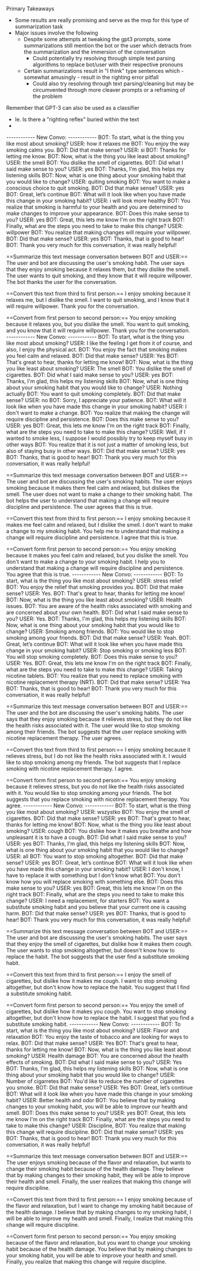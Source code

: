 Primary Takeaways

- Some results are really promising and serve as the mvp for this type of summarization task
- Major issues involve the following
  - Despite some attempts at tweaking the gpt3 prompts, some summarizations still mention the bot or the user which detracts from the summarization and the immersion of the conversation
    - Could potentially try resolving through simple text parsing algorithms to replace bot/user with their respective pronouns
  - Certain summarizations result in "I think" type sentences which - somewhat amusingly - result in the righting error pitfall
    - Could also try resolving through text parsing/cleaning but may be circumvented through more cleaver prompts or a reframing of the problem



Remember that GPT-3 can also be used as a classifier

- Ie. Is there a "righting reflex" buried within the text
- 



------------ New Convo: ------------
BOT: To start, what is the thing you like most about smoking?
USER: how it relaxes me
BOT: You enjoy the way smoking calms you.
BOT: Did that make sense?
USER: si
BOT: Thanks for letting me know.
BOT: Now, what is the thing you like least about smoking?
USER: the smell
BOT: You dislike the smell of cigarettes.
BOT: Did what I said make sense to you?
USER: yes
BOT: Thanks, I'm glad, this helps my listening skills
BOT: Now, what is one thing about your smoking habit that you would like to change?
USER: quiting smoking
BOT: You want to make a conscious choice to quit smoking.
BOT: Did that make sense?
USER: yes
BOT: Great, let’s continue
BOT: What will it look like when you have made this change in your smoking habit?
USER: i will look more healthy
BOT: You realize that smoking is harmful to your health and you are determined to make changes to improve your appearance.
BOT: Does this make sense to you?
USER: yes
BOT: Great, this lets me know I'm on the right track
BOT: Finally, what are the steps you need to take to make this change?
USER: willpower
BOT: You realize that making changes will require your willpower.
BOT: Did that make sense?
USER: yes
BOT: Thanks, that is good to hear!
BOT: Thank you very much for this conversation, it was really helpful!



==Summarize this text message conversation between BOT and USER:==
The user and bot are discussing the user's smoking habit. The user says that they enjoy smoking because it relaxes them, but they dislike the smell. The user wants to quit smoking, and they know that it will require willpower. The bot thanks the user for the conversation.



==Convert this text from third to first person:==
I enjoy smoking because it relaxes me, but I dislike the smell. I want to quit smoking, and I know that it will require willpower. Thank you for the conversation.



==Convert from first person to second person:==
You enjoy smoking because it relaxes you, but you dislike the smell. You want to quit smoking, and you know that it will require willpower. Thank you for the conversation.
------------ New Convo: ------------
BOT: To start, what is the thing you like most about smoking?
USER: I like the feeling I get from it of course, and also, I enjoy the physical act.
BOT: You enjoy the fact that smoking makes you feel calm and relaxed.
BOT: Did that make sense?
USER: Yes
BOT: That's great to hear, thanks for letting me know!
BOT: Now, what is the thing you like least about smoking?
USER: The smell
BOT: You dislike the smell of cigarettes.
BOT: Did what I said make sense to you?
USER: yes
BOT: Thanks, I'm glad, this helps my listening skills
BOT: Now, what is one thing about your smoking habit that you would like to change?
USER: Nothing actually
BOT: You want to quit smoking completely.
BOT: Did that make sense?
USER: no
BOT: Sorry, I appreciate your patience.
BOT: What will it look like when you have made this change in your smoking habit?
USER: I don't want to make a change.
BOT: You realize that making the change will require discipline and persistence.
BOT: Does this make sense to you?
USER: yes
BOT: Great, this lets me know I'm on the right track
BOT: Finally, what are the steps you need to take to make this change?
USER: Well, if I wanted to smoke less, I suppose I would possibly try to keep myself busy in other ways
BOT: You realize that it is not just a matter of smoking less, but also of staying busy in other ways.
BOT: Did that make sense?
USER: yes
BOT: Thanks, that is good to hear!
BOT: Thank you very much for this conversation, it was really helpful!



==Summarize this text message conversation between BOT and USER:==
The user and bot are discussing the user's smoking habits. The user enjoys smoking because it makes them feel calm and relaxed, but dislikes the smell. The user does not want to make a change to their smoking habit. The bot helps the user to understand that making a change will require discipline and persistence. The user agrees that this is true.



==Convert this text from third to first person:==
I enjoy smoking because it makes me feel calm and relaxed, but I dislike the smell. I don't want to make a change to my smoking habit. You help me to understand that making a change will require discipline and persistence. I agree that this is true.



==Convert form first person to second person:==
You enjoy smoking because it makes you feel calm and relaxed, but you dislike the smell. You don't want to make a change to your smoking habit. I help you to understand that making a change will require discipline and persistence. You agree that this is true.
------------ New Convo: ------------
BOT: To start, what is the thing you like most about smoking?
USER: stress relief
BOT: You enjoy the relief that smoking provides you.
BOT: Did that make sense?
USER: Yes.
BOT: That's great to hear, thanks for letting me know!
BOT: Now, what is the thing you like least about smoking?
USER: Health issues.
BOT: You are aware of the health risks associated with smoking and are concerned about your own health.
BOT: Did what I said make sense to you?
USER: Yes.
BOT: Thanks, I'm glad, this helps my listening skills
BOT: Now, what is one thing about your smoking habit that you would like to change?
USER: Smoking among friends.
BOT: You would like to stop smoking among your friends.
BOT: Did that make sense?
USER: Yeah.
BOT: Great, let’s continue
BOT: What will it look like when you have made this change in your smoking habit?
USER: Stop smoking or smoking less
BOT: You will stop smoking completely.
BOT: Does this make sense to you?
USER: Yes.
BOT: Great, this lets me know I'm on the right track
BOT: Finally, what are the steps you need to take to make this change?
USER: Taking nicotine tablets.
BOT: You realize that you need to replace smoking with nicotine replacement therapy (NRT).
BOT: Did that make sense?
USER: Yea
BOT: Thanks, that is good to hear!
BOT: Thank you very much for this conversation, it was really helpful!



==Summarize this text message conversation between BOT and USER:==
The user and the bot are discussing the user's smoking habits. The user says that they enjoy smoking because it relieves stress, but they do not like the health risks associated with it. The user would like to stop smoking among their friends. The bot suggests that the user replace smoking with nicotine replacement therapy. The user agrees.



==Convert this text from third to first person:==
I enjoy smoking because it relieves stress, but I do not like the health risks associated with it. I would like to stop smoking among my friends. The bot suggests that I replace smoking with nicotine replacement therapy. I agree.



==Convert form first person to second person:==
You enjoy smoking because it relieves stress, but you do not like the health risks associated with it. You would like to stop smoking among your friends. The bot suggests that you replace smoking with nicotine replacement therapy. You agree.
------------ New Convo: ------------
BOT: To start, what is the thing you like most about smoking?
USER: wszystko
BOT: You enjoy the smell of cigarettes.
BOT: Did that make sense?
USER: yes
BOT: That's great to hear, thanks for letting me know!
BOT: Now, what is the thing you like least about smoking?
USER: cough
BOT: You dislike how it makes you breathe and how unpleasant it is to have a cough.
BOT: Did what I said make sense to you?
USER: yes
BOT: Thanks, I'm glad, this helps my listening skills
BOT: Now, what is one thing about your smoking habit that you would like to change?
USER: all
BOT: You want to stop smoking altogether.
BOT: Did that make sense?
USER: yes
BOT: Great, let’s continue
BOT: What will it look like when you have made this change in your smoking habit?
USER: I don't know, I have to replace it with something but I don't know what
BOT: You don't know how you will replace smoking with something else.
BOT: Does this make sense to you?
USER: yes
BOT: Great, this lets me know I'm on the right track
BOT: Finally, what are the steps you need to take to make this change?
USER: I need a replacement, for starters
BOT: You want a substitute smoking habit and you believe that your current one is causing harm.
BOT: Did that make sense?
USER: yes
BOT: Thanks, that is good to hear!
BOT: Thank you very much for this conversation, it was really helpful!



==Summarize this text message conversation between BOT and USER:==
The user and bot are discussing the user's smoking habits. The user says that they enjoy the smell of cigarettes, but dislike how it makes them cough. The user wants to stop smoking altogether, but doesn't know how to replace the habit. The bot suggests that the user find a substitute smoking habit.



==Convert this text from third to first person:==
I enjoy the smell of cigarettes, but dislike how it makes me cough. I want to stop smoking altogether, but don't know how to replace the habit. You suggest that I find a substitute smoking habit.



==Convert form first person to second person:==
You enjoy the smell of cigarettes, but dislike how it makes you cough. You want to stop smoking altogether, but don't know how to replace the habit. I suggest that you find a substitute smoking habit.
------------ New Convo: ------------
BOT: To start, what is the thing you like most about smoking?
USER: Flavor and relaxation
BOT: You enjoy the taste of tobacco and are looking for ways to relax.
BOT: Did that make sense?
USER: Yes
BOT: That's great to hear, thanks for letting me know!
BOT: Now, what is the thing you like least about smoking?
USER: Health damage
BOT: You are concerned about the health effects of smoking.
BOT: Did what I said make sense to you?
USER: Yes
BOT: Thanks, I'm glad, this helps my listening skills
BOT: Now, what is one thing about your smoking habit that you would like to change?
USER: Number of cigarretes
BOT: You'd like to reduce the number of cigarettes you smoke.
BOT: Did that make sense?
USER: Yes
BOT: Great, let’s continue
BOT: What will it look like when you have made this change in your smoking habit?
USER: Better health and odor
BOT: You believe that by making changes to your smoking habit, you will be able to improve our health and smell.
BOT: Does this make sense to you?
USER: yes
BOT: Great, this lets me know I'm on the right track
BOT: Finally, what are the steps you need to take to make this change?
USER: Discipline, 
BOT: You realize that making this change will require discipline.
BOT: Did that make sense?
USER: yes
BOT: Thanks, that is good to hear!
BOT: Thank you very much for this conversation, it was really helpful!



==Summarize this text message conversation between BOT and USER:==
The user enjoys smoking because of the flavor and relaxation, but wants to change their smoking habit because of the health damage. They believe that by making changes to their smoking habit, they will be able to improve their health and smell. Finally, the user realizes that making this change will require discipline.



==Convert this text from third to first person:==
I enjoy smoking because of the flavor and relaxation, but I want to change my smoking habit because of the health damage. I believe that by making changes to my smoking habit, I will be able to improve my health and smell. Finally, I realize that making this change will require discipline.



==Convert form first person to second person:==
You enjoy smoking because of the flavor and relaxation, but you want to change your smoking habit because of the health damage. You believe that by making changes to your smoking habit, you will be able to improve your health and smell. Finally, you realize that making this change will require discipline.